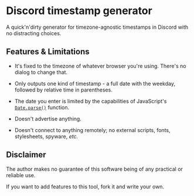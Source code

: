 # Discord timestamp generator

A quick'n'dirty generator for timezone-agnostic timestamps in Discord with no distracting choices.

## Features & Limitations

* It's fixed to the timezone of whatever browser you're using. There's no dialog to change that.

* Only outputs one kind of timestamp - a full date with the weekday, followed by relative time in parentheses.

* The date you enter is limited by the capabilities of JavaScript's [`Date.parse()`](https://developer.mozilla.org/en-US/docs/Web/JavaScript/Reference/Global_Objects/Date/parse) function.

* Doesn't advertise anything.

* Doesn't connect to anything remotely; no external scripts, fonts, stylesheets, spyware, *etc.*

## Disclaimer

The author makes no guarantee of this software being of any practical or reliable use.

If you want to add features to this tool, fork it and write your own.

